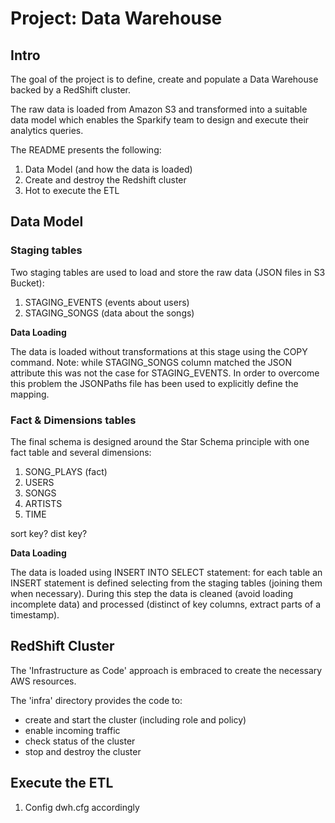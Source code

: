 # Project: Data Warehouse

## Intro

The goal of the project is to define, create and populate a Data Warehouse backed by a RedShift cluster.

The raw data is loaded from Amazon S3 and transformed into a suitable data model which enables
the Sparkify team to design and execute their analytics queries.

The README presents the following:
1. Data Model (and how the data is loaded)
2. Create and destroy the Redshift cluster
3. Hot to execute the ETL

## Data Model

### Staging tables

Two staging tables are used to load and store the raw data (JSON files in S3 Bucket):
1. STAGING_EVENTS (events about users)
2. STAGING_SONGS (data about the songs)

**Data Loading**

The data is loaded without transformations at this stage using the COPY command.
Note: while STAGING_SONGS column matched the JSON attribute this was not the case for STAGING_EVENTS.
In order to overcome this problem the JSONPaths file has been used to explicitly define the mapping.


### Fact & Dimensions tables

The final schema is designed around the Star Schema principle with one fact table and several dimensions:
1. SONG_PLAYS (fact)
2. USERS
3. SONGS
4. ARTISTS
5. TIME

sort key? dist key?

**Data Loading**

The data is loaded using INSERT INTO SELECT statement: for each table an INSERT statement is defined
selecting from the staging tables (joining them when necessary).
During this step the data is cleaned (avoid loading incomplete data) and processed (distinct of key columns,
extract parts of a timestamp).

## RedShift Cluster

The 'Infrastructure as Code' approach is embraced to create the necessary AWS resources.

The 'infra' directory provides the code to:
- create and start the cluster (including role and policy)
- enable incoming traffic
- check status of the cluster
- stop and destroy the cluster

## Execute the ETL

1. Config dwh.cfg accordingly

